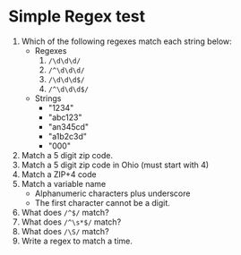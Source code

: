 # Simple Regex test

1. Which of the following regexes match each string below:
    - Regexes
        1. `/\d\d\d/`
        2. `/^\d\d\d/`
        3. `/\d\d\d$/`
        4. `/^\d\d\d$/`
    -  Strings
        - "1234"
        - "abc123"
        - "an345cd"
        - "a1b2c3d"
        - "000"
2. Match a 5 digit zip code.
3. Match a 5 digit zip code in Ohio (must start with 4)
4. Match a ZIP+4 code
5. Match a variable name
    - Alphanumeric characters plus underscore
    - The first character cannot be a digit.
6. What does `/^$/` match?
7. What does `/^\s*$/` match?
8. What does `/\S/` match?
9. Write a regex to match a time.
